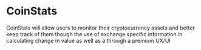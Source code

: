 # CoinStats
CoinStats will allow users to monitor their cryptocurrency assets 
and better keep track of them though the use of exchange specific 
information in calculating change in value as well as a through a 
premium UX/UI

